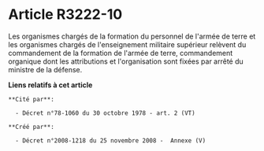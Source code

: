 # Article R3222-10

Les organismes chargés de la formation du personnel de l'armée de terre et les organismes chargés de l'enseignement militaire
supérieur relèvent du commandement de la formation de l'armée de terre, commandement organique dont les attributions et
l'organisation sont fixées par arrêté du ministre de la défense.

**Liens relatifs à cet article**

	**Cité par**:

	  - Décret n°78-1060 du 30 octobre 1978 - art. 2 (VT)

	**Créé par**:

	  - Décret n°2008-1218 du 25 novembre 2008 -  Annexe (V)
